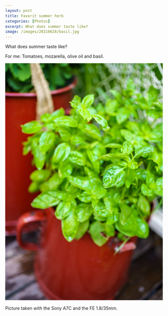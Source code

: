 ```yaml
---
layout: post
title: Favorit summer herb
categories: [Photos]
excerpt: What does summer taste like?
image: /images/20210628/basil.jpg
---
```


What does summer taste like?

For me: Tomatoes, mozarella, olive oil and basil.

![Basil](../images/20210628/basil.jpg)


Picture taken with the Sony A7C and the FE 1.8/35mm.
